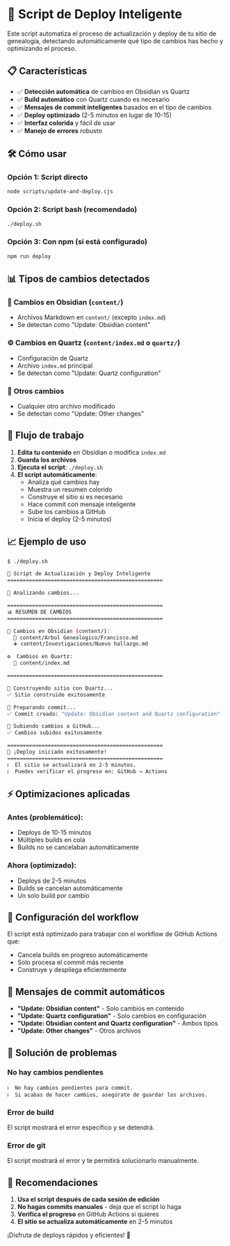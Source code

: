 # 🚀 Script de Deploy Inteligente

Este script automatiza el proceso de actualización y deploy de tu sitio de genealogía, detectando automáticamente qué tipo de cambios has hecho y optimizando el proceso.

## 📋 Características

- ✅ **Detección automática** de cambios en Obsidian vs Quartz
- ✅ **Build automático** con Quartz cuando es necesario
- ✅ **Mensajes de commit inteligentes** basados en el tipo de cambios
- ✅ **Deploy optimizado** (2-5 minutos en lugar de 10-15)
- ✅ **Interfaz colorida** y fácil de usar
- ✅ **Manejo de errores** robusto

## 🛠️ Cómo usar

### Opción 1: Script directo
```bash
node scripts/update-and-deploy.cjs
```

### Opción 2: Script bash (recomendado)
```bash
./deploy.sh
```

### Opción 3: Con npm (si está configurado)
```bash
npm run deploy
```

## 📊 Tipos de cambios detectados

### 📝 **Cambios en Obsidian** (`content/`)
- Archivos Markdown en `content/` (excepto `index.md`)
- Se detectan como "Update: Obsidian content"

### ⚙️ **Cambios en Quartz** (`content/index.md` o `quartz/`)
- Configuración de Quartz
- Archivo `index.md` principal
- Se detectan como "Update: Quartz configuration"

### 📁 **Otros cambios**
- Cualquier otro archivo modificado
- Se detectan como "Update: Other changes"

## 🔄 Flujo de trabajo

1. **Edita tu contenido** en Obsidian o modifica `index.md`
2. **Guarda los archivos**
3. **Ejecuta el script**: `./deploy.sh`
4. **El script automáticamente**:
   - Analiza qué cambios hay
   - Muestra un resumen colorido
   - Construye el sitio si es necesario
   - Hace commit con mensaje inteligente
   - Sube los cambios a GitHub
   - Inicia el deploy (2-5 minutos)

## 📈 Ejemplo de uso

```bash
$ ./deploy.sh

🚀 Script de Actualización y Deploy Inteligente
==================================================

🔄 Analizando cambios...

==================================================
📊 RESUMEN DE CAMBIOS
==================================================

📝 Cambios en Obsidian (content/):
  📝 content/Arbol Genealogico/Francisco.md
  ➕ content/Investigaciones/Nuevo hallazgo.md

⚙️  Cambios en Quartz:
  📝 content/index.md

==================================================

🔄 Construyendo sitio con Quartz...
✅ Sitio construido exitosamente

🔄 Preparando commit...
✅ Commit creado: "Update: Obsidian content and Quartz configuration"

🔄 Subiendo cambios a GitHub...
✅ Cambios subidos exitosamente

==================================================
🎉 ¡Deploy iniciado exitosamente!
==================================================
ℹ️  El sitio se actualizará en 2-5 minutos.
ℹ️  Puedes verificar el progreso en: GitHub → Actions
```

## ⚡ Optimizaciones aplicadas

### **Antes (problemático):**
- Deploys de 10-15 minutos
- Múltiples builds en cola
- Builds no se cancelaban automáticamente

### **Ahora (optimizado):**
- Deploys de 2-5 minutos
- Builds se cancelan automáticamente
- Un solo build por cambio

## 🔧 Configuración del workflow

El script está optimizado para trabajar con el workflow de GitHub Actions que:
- Cancela builds en progreso automáticamente
- Solo procesa el commit más reciente
- Construye y despliega eficientemente

## 📝 Mensajes de commit automáticos

- **"Update: Obsidian content"** - Solo cambios en contenido
- **"Update: Quartz configuration"** - Solo cambios en configuración
- **"Update: Obsidian content and Quartz configuration"** - Ambos tipos
- **"Update: Other changes"** - Otros archivos

## 🚨 Solución de problemas

### **No hay cambios pendientes**
```
ℹ️  No hay cambios pendientes para commit.
ℹ️  Si acabas de hacer cambios, asegúrate de guardar los archivos.
```

### **Error de build**
El script mostrará el error específico y se detendrá.

### **Error de git**
El script mostrará el error y te permitirá solucionarlo manualmente.

## 🎯 Recomendaciones

1. **Usa el script después de cada sesión de edición**
2. **No hagas commits manuales** - deja que el script lo haga
3. **Verifica el progreso** en GitHub Actions si quieres
4. **El sitio se actualiza automáticamente** en 2-5 minutos

¡Disfruta de deploys rápidos y eficientes! 🚀
